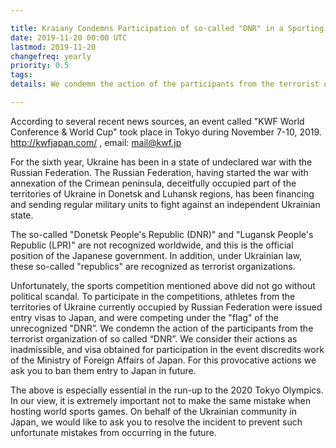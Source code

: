 ```yaml
---

title: Kraiany Condemns Participation of so-called "DNR" in a Sporting Event
date: 2019-11-20 00:00 UTC
lastmod: 2019-11-20
changefreq: yearly
priority: 0.5
tags:
details: We condemn the action of the participants from the terrorist organization of so-called “DNR”. We consider their actions as inadmissible, and visa obtained for participation in the event discredits work of the Ministry of Foreign Affairs of Japan.

---
```


According to several recent news sources, an event called "KWF World Conference & World Cup" took place in Tokyo during November 7-10, 2019.
http://kwfjapan.com/ , email: mail@kwf.jp

For the sixth year, Ukraine has been in a state of undeclared war with the Russian Federation. The Russian Federation, having started the war with annexation of the Crimean peninsula, deceitfully occupied part of the territories of Ukraine in Donetsk and Luhansk regions, has been financing and sending regular military units to fight against an independent Ukrainian state.

The so-called "Donetsk People's Republic (DNR)" and "Lugansk People's Republic (LPR)" are not recognized worldwide, and this is the official position of the Japanese government. In addition, under Ukrainian law, these so-called "republics" are recognized as terrorist organizations.

Unfortunately, the sports competition mentioned above did not go without political scandal. To participate in the competitions, athletes from the territories of Ukraine currently occupied by Russian Federation were issued entry visas to Japan, and were competing under the "flag" of the unrecognized "DNR”.
We condemn the action of the participants from the terrorist organization of so called “DNR”. We consider their actions as inadmissible, and visa obtained for participation in the event discredits work of the Ministry of Foreign Affairs of Japan. For this provocative actions we ask you to ban them entry to Japan in future.

The above is especially essential in the run-up to the 2020 Tokyo Olympics. In our view, it is extremely important not to make the same mistake when hosting world sports games.
On behalf of the Ukrainian community in Japan, we would like to ask you to resolve the incident to prevent such unfortunate mistakes from occurring in the future.
